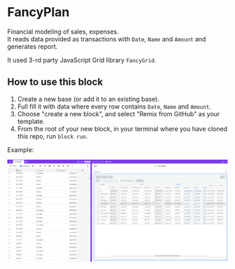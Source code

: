 # FancyPlan

Financial modeling of sales, expenses.  
It reads data provided as transactions with `Date`, `Name` and `Amount` and generates report.  
  
It used 3-rd party JavaScript Grid library `FancyGrid`.  

## How to use this block

1. Create a new base (or add it to an existing base).
2. Full fill it with data where every row contains `Date`, `Name` and `Amount`.
3. Choose "create a new block", and select "Remix from GitHub" as your template.
4. From the root of your new block, in your terminal where you have cloned this repo, run `block run`.

Example:

![Screenshot](/dealer-sales.png)
